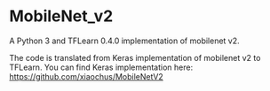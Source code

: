 # MobileNet_v2
A Python 3 and TFLearn 0.4.0 implementation of mobilenet v2.

The code is translated from Keras implementation of mobilenet v2 to TFLearn.
You can find Keras implementation here: https://github.com/xiaochus/MobileNetV2
